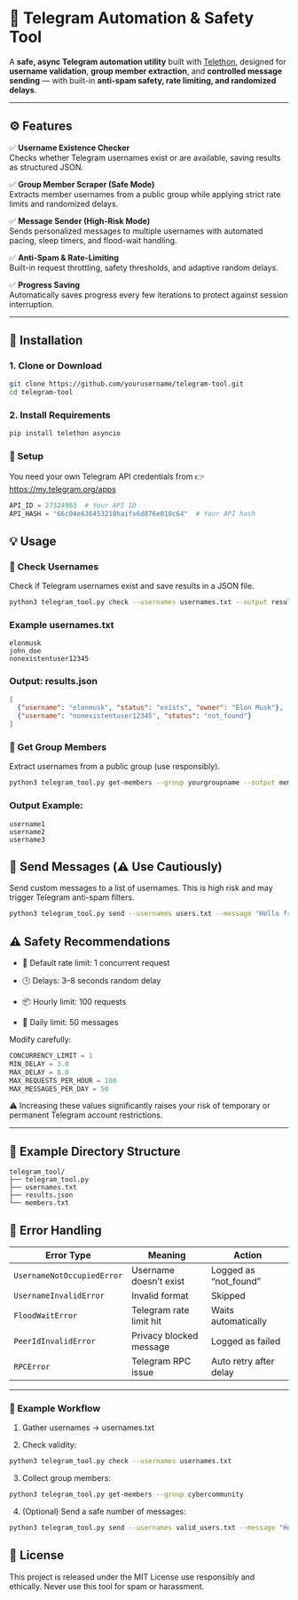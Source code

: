 # 🧠 Telegram Automation & Safety Tool

A **safe, async Telegram automation utility** built with [Telethon](https://github.com/LonamiWebs/Telethon), designed for **username validation**, **group member extraction**, and **controlled message sending** — with built-in **anti-spam safety, rate limiting, and randomized delays**.

---

## ⚙️ Features

✅ **Username Existence Checker**  
Checks whether Telegram usernames exist or are available, saving results as structured JSON.

✅ **Group Member Scraper (Safe Mode)**  
Extracts member usernames from a public group while applying strict rate limits and randomized delays.

✅ **Message Sender (High-Risk Mode)**  
Sends personalized messages to multiple usernames with automated pacing, sleep timers, and flood-wait handling.

✅ **Anti-Spam & Rate-Limiting**  
Built-in request throttling, safety thresholds, and adaptive random delays.

✅ **Progress Saving**  
Automatically saves progress every few iterations to protect against session interruption.

---

## 🚀 Installation

### 1. Clone or Download
```bash
git clone https://github.com/yourusername/telegram-tool.git
cd telegram-tool
```
### 2. Install Requirements
```bash
pip install telethon asyncio
```

### 🔐 Setup

You need your own Telegram API credentials from
👉 https://my.telegram.org/apps

```python
API_ID = 27324963  # Your API ID
API_HASH = "66c04e636453218haifx6d876e010c64"  # Your API hash
```
## 💡 Usage
### 🔎 Check Usernames

Check if Telegram usernames exist and save results in a JSON file.
```bash
python3 telegram_tool.py check --usernames usernames.txt --output results.json
```
### Example usernames.txt
```ngix
elonmusk
john_doe
nonexistentuser12345
```
### Output: results.json
```json
[
  {"username": "elonmusk", "status": "exists", "owner": "Elon Musk"},
  {"username": "nonexistentuser12345", "status": "not_found"}
]
```
### 👥 Get Group Members

Extract usernames from a public group (use responsibly).
```bash
python3 telegram_tool.py get-members --group yourgroupname --output members.txt
```
### Output Example:
```nginx
username1
username2
username3
```
## 💬 Send Messages (⚠️ Use Cautiously)

Send custom messages to a list of usernames.
This is high risk and may trigger Telegram anti-spam filters.
```bash
python3 telegram_tool.py send --usernames users.txt --message "Hello from TelegramTool!"
```
## ⚠️ Safety Recommendations

- 🧩 Default rate limit: 1 concurrent request

- 🕒 Delays: 3–8 seconds random delay

- 📦 Hourly limit: 100 requests

- 💌 Daily limit: 50 messages

Modify carefully:
```python
CONCURRENCY_LIMIT = 1
MIN_DELAY = 3.0
MAX_DELAY = 8.0
MAX_REQUESTS_PER_HOUR = 100
MAX_MESSAGES_PER_DAY = 50
```
⚠️ Increasing these values significantly raises your risk of temporary or permanent Telegram account restrictions.

---

## 📁 Example Directory Structure
```pgsql
telegram_tool/
├── telegram_tool.py
├── usernames.txt
├── results.json
└── members.txt
```
## 🧩 Error Handling
| Error Type                 | Meaning                 | Action                 |
| -------------------------- | ----------------------- | ---------------------- |
| `UsernameNotOccupiedError` | Username doesn’t exist  | Logged as “not_found”  |
| `UsernameInvalidError`     | Invalid format          | Skipped                |
| `FloodWaitError`           | Telegram rate limit hit | Waits automatically    |
| `PeerIdInvalidError`       | Privacy blocked message | Logged as failed       |
| `RPCError`                 | Telegram RPC issue      | Auto retry after delay |

---
### 🧠 Example Workflow

1. Gather usernames → usernames.txt

2. Check validity:
```bash
python3 telegram_tool.py check --usernames usernames.txt
```
3. Collect group members:
```bash
python3 telegram_tool.py get-members --group cybercommunity
```
4. (Optional) Send a safe number of messages:
```bash
python3 telegram_tool.py send --usernames valid_users.txt --message "Hey there 👋"
```
## 🧾 License

This project is released under the MIT License  use responsibly and ethically.
Never use this tool for spam or harassment.

